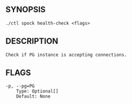 ## SYNOPSIS
    ./ctl spock health-check <flags>
 
## DESCRIPTION
    Check if PG instance is accepting connections.
 
## FLAGS
    -p, --pg=PG
        Type: Optional[]
        Default: None

